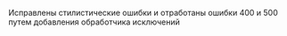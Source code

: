 Исправлены стилистические ошибки и отработаны ошибки 400 и 500 путем добавления обработчика исключений

